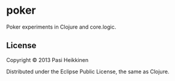 # poker

Poker experiments in Clojure and core.logic.

## License

Copyright © 2013 Pasi Heikkinen

Distributed under the Eclipse Public License, the same as Clojure.
